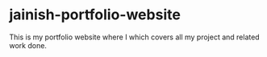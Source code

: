 # jainish-portfolio-website
This is my portfolio website where I which covers all my project and related work done.
